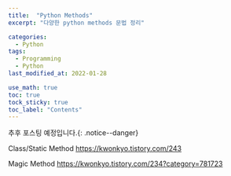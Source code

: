 ```yaml
---
title:  "Python Methods"
excerpt: "다양한 python methods 문법 정리"

categories:
  - Python
tags:
  - Programming
  - Python
last_modified_at: 2022-01-28

use_math: true
toc: true
tock_sticky: true
toc_label: "Contents"
---
```


추후 포스팅 예정입니다.{: .notice--danger}

Class/Static Method
https://kwonkyo.tistory.com/243

Magic Method
https://kwonkyo.tistory.com/234?category=781723

